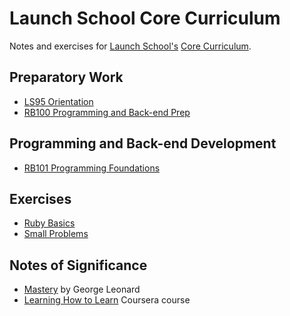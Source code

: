 # Launch School Core Curriculum

Notes and exercises for [Launch School's][launch-school] [Core Curriculum][core-curriculum].

## Preparatory Work

- [LS95 Orientation][ls95-notes]
- [RB100 Programming and Back-end Prep][rb100-notes]

## Programming and Back-end Development

- [RB101 Programming Foundations][rb101-notes]

## Exercises

- [Ruby Basics][ruby-basics]
- [Small Problems][small-problems]

## Notes of Significance

- [Mastery][mastery] by George Leonard
- [Learning How to Learn][learning-how-to-learn] Coursera course

[learning-how-to-learn]: ls95/learning_how_to_learn/learning-how-to-learn-notes.md
[ls95-notes]: ls95/ls95-notes.md
[mastery]: ls95/mastery/mastery-notes.md
[rb100-notes]: rb100/rb100-notes.md
[rb101-notes]: rb101/rb101-notes.md
[ruby-basics]: exercises/ruby_basics/ruby-basics-contents.md
[small-problems]: exercises/small_problems/small-problems-contents.md
[core-curriculum]: https://launchschool.com/courses
[launch-school]: https://launchschool.com
